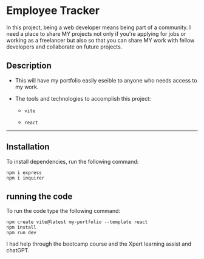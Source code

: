 # Employee Tracker

In this project, being a web developer means being part of a community. I need a place to share MY projects not only if you're applying for jobs or working as a freelancer but also so that you can share MY work with fellow developers and collaborate on future projects.

## Description

- This will have my portfolio easily eseible to anyone who needs access to my work.

- The tools and technologies to accomplish this project:

  - `vite`

  - `react`

---

## Installation

To install dependencies, run the following command:

```
npm i express
npm i inquirer
```

## running the code

To run the code type the following command:

```
npm create vite@latest my-portfolio --template react
npm install
npm run dev
```

I had help through the bootcamp course and the Xpert learning assist and chatGPT.
